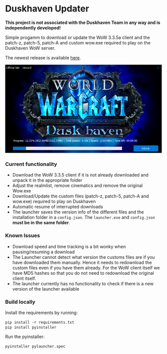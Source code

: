 # Duskhaven Updater

**This project is not associated with the Duskhaven Team in any way and is independently developed!**

Simple progamm to download or update the WoW 3.3.5a client and the patch-z, patch-5, patch-A and custom wow.exe required to play on the Duskhaven WoW server.

The newest release is available [here](https://github.com/chtheiss/duskhaven_launcher/releases).

<p align="center">
    <img src="https://github.com/chtheiss/duskhaven_launcher/blob/main/readme-images/launcher.png" />
</p>

### Current functionality

- Download the WoW 3.3.5 client if it is not already downloaded and unpack it in the appropriate folder
- Adjust the realmlist, remove cinematics and remove the original Wow.exe
- Download/Update the custom files (patch-z, patch-5, patch-A and wow.exe) required to play on Duskhaven
- Automatic resume of interrupted downloads
- The launcher saves the version info of the different files and the installation folder in a `config.json`. The `launcher.exe` and `config.json` **must be in the same folder**.

### Known Issues

- Download speed and time tracking is a bit wonky when pausing/resuming a download
- The Launcher cannot detect what version the customs files are if you have downloaded them manually. Hence it needs to redownload the custom files even if you have them already. For the WoW client itself we have MD5 hashes so that you do not need to redownload the original client itself.
- The launcher currently has no functionality to check if there is a new version of the launcher available

### Build locally

Install the requirements by running:

```
pip install -r requirements.txt
pip install pyinstaller
```

Run the pyinstaller:

```
pyinstaller pylauncher.spec
```
